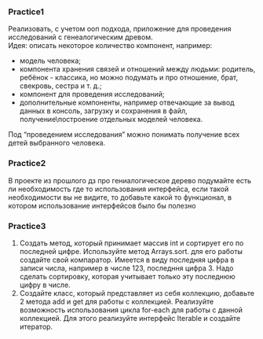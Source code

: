 ### Practice1
Реализовать, с учетом ооп подхода, приложение для проведения исследований с генеалогическим древом.  
Идея: описать некоторое количество компонент, например:  
* модель человека;
* компонента хранения связей и отношений между людьми: родитель, ребёнок - классика, но можно подумать и про отношение, брат, свекровь, сестра и т. д.;  
* компонент для проведения исследований;  
* дополнительные компоненты, например отвечающие за вывод данных в консоль, загрузку и сохранения в файл, получение\построение отдельных моделей человека.

Под “проведением исследования” можно понимать получение всех детей выбранного человека.
### Practice2
В проекте из прошлого дз про гениалогическое дерево подумайте есть ли необходимость где то использования интерфейса, если такой необходимости вы не видите, то добавьте какой то функционал, в котором использование интерфейсов было бы полезно
### Practice3
1. Создать метод, который принимает массив int и сортирует его по последней цифре. Используйте метод Arrays.sort. для его работы создайте свой компаратор. Имеется в виду последняя цифра в записи числа, например в числе 123, последння цифра 3. Надо сделать сортировку, которая учитывает только эту последнюю цифру в числе.
2. Создайте класс, который представляет из себя коллекцию, добавьте 2 метода add и get для работы с коллекцией. Реализуйте возможность использования цикла for-each для работы с данной коллекцией. Для этого реализуйте интерфейс Iterable и создайте итератор.
